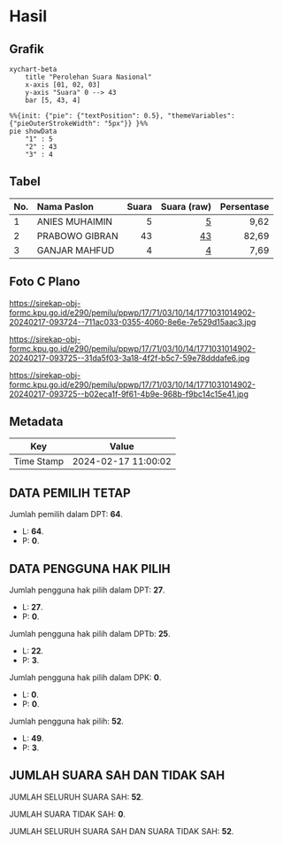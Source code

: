 # Hasil

## Grafik

```mermaid
xychart-beta
    title "Perolehan Suara Nasional"
    x-axis [01, 02, 03]
    y-axis "Suara" 0 --> 43
    bar [5, 43, 4]
```

```mermaid
%%{init: {"pie": {"textPosition": 0.5}, "themeVariables": {"pieOuterStrokeWidth": "5px"}} }%%
pie showData
    "1" : 5
    "2" : 43
    "3" : 4
```

## Tabel

| No. | Nama Paslon    | Suara | Suara (raw) | Persentase |
|:--- |:-------------- | -----:| -----------:| ----------:|
| 1   | ANIES MUHAIMIN | 5     | [5][p-1]    | 9,62       |
| 2   | PRABOWO GIBRAN | 43    | [43][p-2]   | 82,69      |
| 3   | GANJAR MAHFUD  | 4     | [4][p-3]    | 7,69       |


[p-1]: https://github.com/gigit-pemilu/pemilu-2024/blob/main/pilpres/hitung-suara/sub/17-bengkulu/sub/71-kota-bengkulu/sub/03-teluk-segara/sub/1014-malabero/sub/902-tps/sub/paslon-1.txt
[p-2]: https://github.com/gigit-pemilu/pemilu-2024/blob/main/pilpres/hitung-suara/sub/17-bengkulu/sub/71-kota-bengkulu/sub/03-teluk-segara/sub/1014-malabero/sub/902-tps/sub/paslon-2.txt
[p-3]: https://github.com/gigit-pemilu/pemilu-2024/blob/main/pilpres/hitung-suara/sub/17-bengkulu/sub/71-kota-bengkulu/sub/03-teluk-segara/sub/1014-malabero/sub/902-tps/sub/paslon-3.txt

## Foto C Plano

https://sirekap-obj-formc.kpu.go.id/e290/pemilu/ppwp/17/71/03/10/14/1771031014902-20240217-093724--711ac033-0355-4060-8e6e-7e529d15aac3.jpg

https://sirekap-obj-formc.kpu.go.id/e290/pemilu/ppwp/17/71/03/10/14/1771031014902-20240217-093725--31da5f03-3a18-4f2f-b5c7-59e78dddafe6.jpg

https://sirekap-obj-formc.kpu.go.id/e290/pemilu/ppwp/17/71/03/10/14/1771031014902-20240217-093725--b02eca1f-9f61-4b9e-968b-f9bc14c15e41.jpg


## Metadata

| Key        | Value               |
| ---------- | ------------------- |
| Time Stamp | 2024-02-17 11:00:02 |


## DATA PEMILIH TETAP

Jumlah pemilih dalam DPT: **64**.
 * L: **64**.
 * P: **0**.

## DATA PENGGUNA HAK PILIH

Jumlah pengguna hak pilih dalam DPT: **27**.
 * L: **27**.
 * P: **0**.

Jumlah pengguna hak pilih dalam DPTb: **25**.
 * L: **22**.
 * P: **3**.

Jumlah pengguna hak pilih dalam DPK: **0**.
 * L: **0**.
 * P: **0**.

Jumlah pengguna hak pilih: **52**.
 * L: **49**.
 * P: **3**.

## JUMLAH SUARA SAH DAN TIDAK SAH

JUMLAH SELURUH SUARA SAH: **52**.

JUMLAH SUARA TIDAK SAH: **0**.

JUMLAH SELURUH SUARA SAH DAN SUARA TIDAK SAH: **52**.


